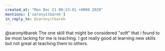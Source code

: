 ```yaml
---
created_at: "Mon Dec 21 00:23:01 +0000 2020"
mentions: ['saronyitbarek']
in_reply_to: @saronyitbarek
---
```


@saronyitbarek The one skill that might be considered "soft" that i found to be most lacking for me is teaching. I got really good at learning new skills but not great at teaching them to others.